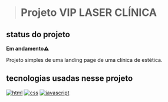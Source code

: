 ><h1>Projeto VIP LASER CLÍNICA</h1>

<h2>status do projeto</h2>
<p><b>Em andamento⚠️</b></p>

<p>Projeto simples de uma landing page de uma clínica de estética.</p>

<h2><b>tecnologias usadas nesse projeto</b></h2>

[![html](https://img.shields.io/badge/HTML5-E34F26?style=for-the-badge&logo=html5&logoColor=white)]() [![css](https://img.shields.io/badge/CSS3-1572B6?style=for-the-badge&logo=css3&logoColor=white)]() [![javascript](https://img.shields.io/badge/JavaScript-F7DF1E?style=for-the-badge&logo=javascript&logoColor=black)]()

